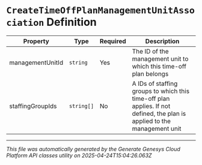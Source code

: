 # `CreateTimeOffPlanManagementUnitAssociation` Definition

| Property | Type | Required | Description |
|----------|------|----------|-------------|
| managementUnitId | `string` | Yes | The ID of the management unit to which this time-off plan belongs |
| staffingGroupIds | `string[]` | No | A IDs of staffing groups to which this time-off plan applies. If not defined, the plan is applied to the management unit |

---

*This file was automatically generated by the Generate Genesys Cloud Platform API classes utility on 2025-04-24T15:04:26.063Z*